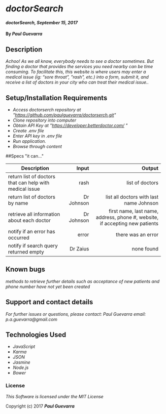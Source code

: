 # _doctorSearch_

#### _doctorSearch, September 15, 2017_

#### By _**Paul Guevarra**_

## Description

_Achoo! As we all know, everybody needs to see a doctor sometimes. But finding a doctor that provides the services you need nearby can be time consuming. To facilitate this, this website is where users may enter a medical issue (ig: “sore throat”, "rash", etc.) into a form, submit it, and receive a list of doctors in your city who can treat their medical issue.._

## Setup/Installation Requirements

* _Access doctorserch repository at "https://github.com/paulguevarra/doctorserch.git"_
* _Clone repository into computer_
* _Obtain API Key at "https://developer.betterdoctor.com/ "_
* _Create .env file_
* _Enter API key in .env file_
* _Run application._
* _Browse through content_

##Specs "it can..."

| Description                                        | Input                                       | Output              |
| -------------------------------------------------- | -------------------------------------------:| ------------------: |
| return list of doctors that can help with medical issue | rash | list of doctors |
| return list of doctors by name  | Dr Johnson | list all doctors with last name Johnson |
| retrieve all information about each doctor | Dr Johnson | first name, last name, address, phone #, website, if accepting new patients |
| notify if an error has occurred | error  | there was an error  |
| notify if search query returned empty |  Dr Zaius  | none found |

## Known bugs
_methods to retrieve further details such as acceptance of new patients and phone number have not yet been created_

## Support and contact details

_For further issues or questions, please contact: Paul Guevarra email: p.a.guevarra@gmail.com_

## Technologies Used

* _JavaScript_
* _Karma_
* _JSON_
* _Jasmine_
* _Node.js_
* _Bower_

### License

*This Software is licensed under the MIT License*

Copyright (c) 2017 **_Paul Guevarra_**
